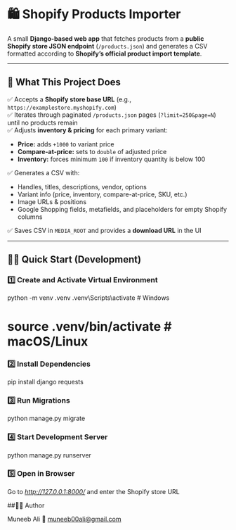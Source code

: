 # 🛍️ Shopify Products Importer

A small **Django-based web app** that fetches products from a **public Shopify store JSON endpoint** (`/products.json`) and generates a CSV formatted according to **Shopify’s official product import template**.

---

## 🚀 What This Project Does

✅ Accepts a **Shopify store base URL** (e.g., `https://examplestore.myshopify.com`)  
✅ Iterates through paginated `/products.json` pages (`?limit=250&page=N`) until no products remain  
✅ Adjusts **inventory & pricing** for each primary variant:  
- **Price:** adds `+1000` to variant price  
- **Compare-at-price:** sets to `double` of adjusted price  
- **Inventory:** forces minimum `100` if inventory quantity is below 100  

✅ Generates a CSV with:  
- Handles, titles, descriptions, vendor, options  
- Variant info (price, inventory, compare-at-price, SKU, etc.)  
- Image URLs & positions  
- Google Shopping fields, metafields, and placeholders for empty Shopify columns  

✅ Saves CSV in `MEDIA_ROOT` and provides a **download URL** in the UI  

---

## 🏃‍♂️ Quick Start (Development)

### 1️⃣ Create and Activate Virtual Environment
python -m venv .venv
.venv\Scripts\activate   # Windows
# source .venv/bin/activate  # macOS/Linux

### 2️⃣ Install Dependencies
pip install django requests

### 3️⃣ Run Migrations
python manage.py migrate

### 4️⃣ Start Development Server
python manage.py runserver

### 5️⃣ Open in Browser
Go to *http://127.0.0.1:8000/* and enter the Shopify store URL

##👨‍💻 Author

Muneeb Ali
📧 muneeb00ali@gmail.com
